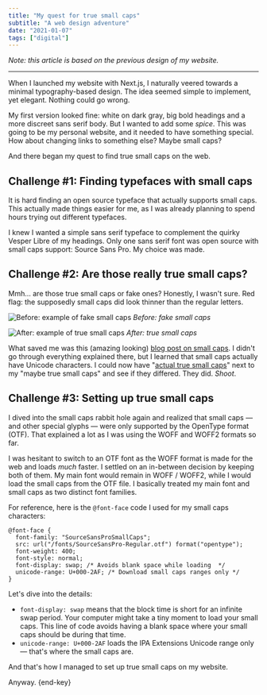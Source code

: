 ```yaml
---
title: "My quest for true small caps"
subtitle: "A web design adventure"
date: "2021-01-07"
tags: ["digital"]
---
```


_Note: this article is based on the previous design of my website._

---

When I launched my website with Next.js, I naturally veered towards a minimal typography-based design. The idea seemed simple to implement, yet elegant. Nothing could go wrong.

My first version looked fine: white on dark gray, big bold headings and a more discreet sans serif body. But I wanted to add some _spice_. This was going to be my personal website, and it needed to have something special. How about changing links to something else? Maybe small caps?

And there began my quest to find true small caps on the web.

## Challenge \#1: Finding typefaces with small caps

It is hard finding an open source typeface that actually supports small caps. This actually made things easier for me, as I was already planning to spend hours trying out different typefaces.

I knew I wanted a simple sans serif typeface to complement the quirky Vesper Libre of my headings. Only one sans serif font was open source with small caps support: Source Sans Pro. My choice was made.

## Challenge \#2: Are those really true small caps?

Mmh... are those true small caps or fake ones? Honestly, I wasn't sure. Red flag: the supposedly small caps did look thinner than the regular letters.

![Before: example of fake small caps](/img/20210107-smallcaps-before.webp)
_Before: fake small caps_

![After: example of true small caps](/img/20210107-smallcaps-after.webp)
_After: true small caps_

What saved me was this (amazing looking) [blog post on small caps](https://www.jkorpela.fi/small-caps.html). I didn't go through everything explained there, but I learned that small caps actually have Unicode characters. I could now have "[actual true small caps](https://en.wikipedia.org/wiki/Small_caps#Unicode)" next to my "maybe true small caps" and see if they differed. They did. _Shoot_.

## Challenge \#3: Setting up true small caps

I dived into the small caps rabbit hole again and realized that small caps — and other special glyphs — were only supported by the OpenType format (OTF). That explained a lot as I was using the WOFF and WOFF2 formats so far.

I was hesitant to switch to an OTF font as the WOFF format is made for the web and loads _much_ faster. I settled on an in-between decision by keeping both of them. My main font would remain in WOFF / WOFF2, while I would load the small caps from the OTF file. I basically treated my main font and small caps as two distinct font families.

For reference, here is the `@font-face` code I used for my small caps characters:

```
@font-face {
  font-family: "SourceSansProSmallCaps";
  src: url("/fonts/SourceSansPro-Regular.otf") format("opentype");
  font-weight: 400;
  font-style: normal;
  font-display: swap; /* Avoids blank space while loading  */
  unicode-range: U+000-2AF; /* Download small caps ranges only */
}
```

Let's dive into the details:

- `font-display: swap` means that the block time is short for an infinite swap period. Your computer might take a tiny moment to load your small caps. This line of code avoids having a blank space where your small caps should be during that time.
- `unicode-range: U+000-2AF` loads the IPA Extensions Unicode range only — that's where the small caps are.

And that's how I managed to set up true small caps on my website.

Anyway. {end-key}
